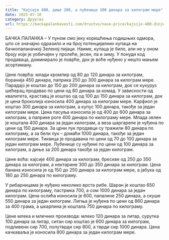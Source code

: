 ```yaml
---
title: "Кајсије 400, диње 200, а лубенице 100 динара за килограм мере"
date: 2025-07-10
category: Друштво
url: https://backapalankavesti.com/drustvo/nase-price/kajsije-400-dinje-200-a-lubenice-100-dinara-za-kilogram-mere/
---
```


БАЧКА ПАЛАНКА – У пуном смо јеку коришћења годишњих одмора, што се значајно одразило и на број потенцијалних купаца на бачкопаланачкој Зеленој пијаци. Наиме, купаца је било, али не у оном броју који је уобичајен у пролеће, јесен, па и зиму. У понуди код продаваца, доминирало је поврће, док је воће нуђено у нешто мањем асортиману.

Цене поврћа: млади кромпир од 80 до 120 динара за килограм, боранија 450 динара, паприка 250 до 300 динара за килограм мере. Парадајз је коштао до 150 до 200 динара за килограм, док се кукуруз шећерац продавао по цени од 80 динара за комад. У зависности од квалитета, краставц је коштао од од 100 до 150 динара за килограм, док је цена броколија износила 400 динара за килограм мере. Карфиол је коштао 300 динара за килограм, а купус 100 динара, такође за један килограм мере. Цена пасуља износила је од 400 до 600 динара за килограм, а паприке роге 400 динара по килограму мере. Млада зелен је коштала 400 динара за један килограм, а веза шаргарепе је нуђена по цени од 150 динара. За црни лук продавци су тражили 80 динара по килограму, а за бели лук – домаћи 1000 динара, такође за један килограм мере. Тиквица је продавана по цени од 70 до 100 динара за један килограм мере. Лубенице су нуђене по цени од 100 динара за килограм, а диње за 200 динара такође за један килограм.

Цене воћа: кајсије 400 динара за килограм, брескве од 250 до 350 динара за килограм, а нектарине 300 до 350 динара за килограм. Цена банана износила је од 150 до 250 динара за килограм мере, а јабука од 180 до 250 динара по килограму.

У рибарницама је нуђено неколико врста рибе. Шаран је коштао 650 динара по килограму, пастрмка 700, а сом 1000 динара за један килограм. Цена ослића износила је 600, папалине 250 динара, а скуше 550 динара за један килограм. Лигња је нуђена по цени од 860 динара за 400 грама, а шкарпина је коштала 750 динара по килограму.

Цене млека и млечних производа: млеко 120 динара за литар, сурутка 100 динара за литар, ситан сир коштао је 600 динара за килограм, подливени сир 700, полутврди сир 800, а тврди сир 1000 динара. Цена качкаваља је износила 800 динара за један килограм мере.
